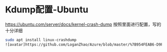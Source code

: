 # Kdump配置-Ubuntu
https://ubuntu.com/server/docs/kernel-crash-dump 按照里面进行配置，写的十分详细
```bash
sudo apt install linux-crashdump
![avatar]https://github.com/LoganZhao/Azure/blob/master/%7B954FEAB6-D9F0-442D-8BE5-2A17709E4A72%7D.png.jpg
